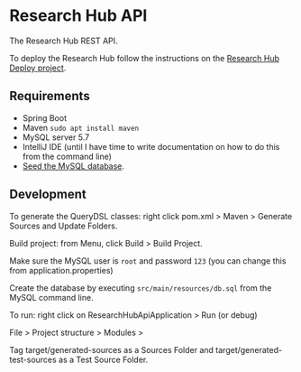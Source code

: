# Research Hub API

The Research Hub REST API.

To deploy the Research Hub follow the instructions on the [Research Hub Deploy project](https://github.com/UoA-eResearch/research-hub-deploy#research-hub-deployment-project).
 
## Requirements
* Spring Boot
* Maven `sudo apt install maven`
* MySQL server 5.7
* IntelliJ IDE (until I have time to write documentation on how to do this from the command line)
* [Seed the MySQL database](https://github.com/UoA-eResearch/research-hub-deploy#seeding-a-database-manually).

## Development
To generate the QueryDSL classes: right click pom.xml > Maven > Generate Sources and Update Folders.

Build project: from Menu, click Build > Build Project.

Make sure the MySQL user is `root` and password `123` (you can change this from application.properties)

Create the database by executing `src/main/resources/db.sql` from the MySQL command line.

To run: right click on ResearchHubApiApplication > Run (or debug)


File > Project structure > Modules > 

Tag target/generated-sources as a Sources Folder and target/generated-test-sources as a Test Source Folder.
